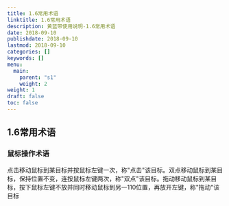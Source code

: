 ```yaml
---
title: 1.6常用术语
linktitle: 1.6常用术语
description: 黄蓝带使用说明-1.6常用术语
date: 2018-09-10
publishdate: 2018-09-10
lastmod: 2018-09-10
categories: []
keywords: []
menu:
  main:
    parent: "s1"
    weight: 2
weight: 1
draft: false
toc: false
---
```


## 1.6常用术语

### 鼠标操作术语

点击移动鼠标到某目标并按鼠标左键一次，称"点击"该目标。双点移动鼠标到某目标，保持位置不变，连按鼠标左键两次，称"双点"该目标。拖动移动鼠标到某目标，按下鼠标左键不放并同时移动鼠标到另一110位置，再放开左键，称"拖动"该目标

